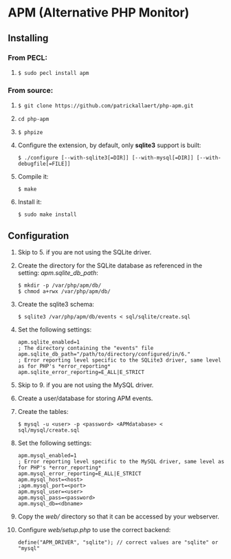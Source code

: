 # APM (Alternative PHP Monitor)

## Installing

### From PECL:

1. `$ sudo pecl install apm`

### From source:

1. `$ git clone https://github.com/patrickallaert/php-apm.git`
2. `cd php-apm`
3. `$ phpize`
4. Configure the extension, by default, only **sqlite3** support is built:

    ```
    $ ./configure [--with-sqlite3[=DIR]] [--with-mysql[=DIR]] [--with-debugfile[=FILE]]
    ```
5. Compile it:

    ```
    $ make
    ```
6. Install it:

    ```
    $ sudo make install
    ```

## Configuration

1. Skip to 5. if you are not using the SQLite driver.
2. Create the directory for the SQLite database as referenced in the setting: *apm.sqlite_db_path*:

    ```
    $ mkdir -p /var/php/apm/db/
    $ chmod a+rwx /var/php/apm/db/
    ```
3. Create the sqlite3 schema:

    ```
    $ sqlite3 /var/php/apm/db/events < sql/sqlite/create.sql
    ```
4. Set the following settings:

    ```
    apm.sqlite_enabled=1
    ; The directory containing the "events" file
    apm.sqlite_db_path="/path/to/directory/configured/in/6."
    ; Error reporting level specific to the SQLite3 driver, same level as for PHP's *error_reporting*
    apm.sqlite_error_reporting=E_ALL|E_STRICT
    ```
5. Skip to 9. if you are not using the MySQL driver.
6. Create a user/database for storing APM events.
7. Create the tables:

    ```
    $ mysql -u <user> -p <password> <APMdatabase> < sql/mysql/create.sql
    ```
8. Set the following settings:

    ```
    apm.mysql_enabled=1
    ; Error reporting level specific to the MySQL driver, same level as for PHP's *error_reporting*
    apm.mysql_error_reporting=E_ALL|E_STRICT
    apm.mysql_host=<host>
    ;apm.mysql_port=<port>
    apm.mysql_user=<user>
    apm.mysql_pass=<password>
    apm.mysql_db=<dbname>
    ```
9. Copy the *web/* directory so that it can be accessed by your webserver.
10. Configure *web/setup.php* to use the correct backend:

    ```
    define("APM_DRIVER", "sqlite"); // correct values are "sqlite" or "mysql"
    ```
